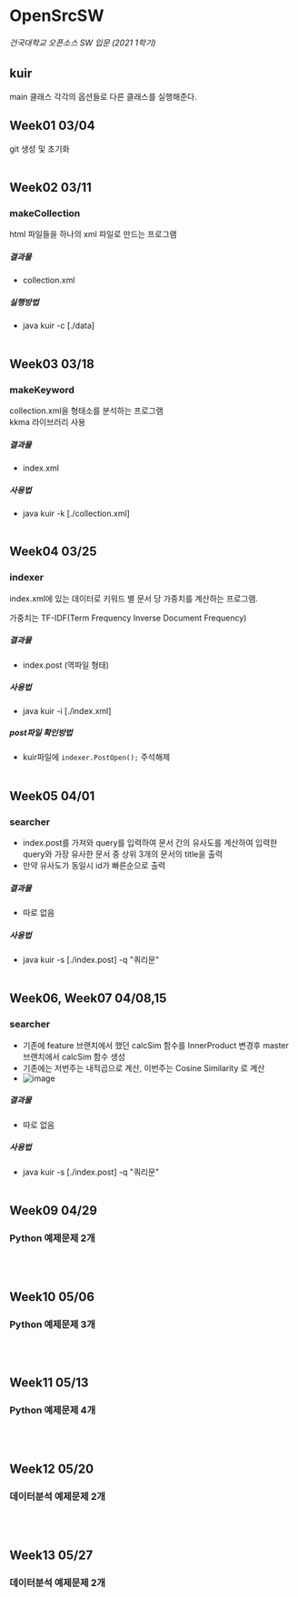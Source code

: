 # OpenSrcSW

###### 건국대학교 오픈소스 SW 입문 (2021 1학기) 

## kuir 
main 클래스 각각의 옵션들로 다른 클래스를 실행해준다.
<br/>

## Week01 03/04
git 생성 및 초기화
<br/><br/>

## Week02 03/11
### makeCollection 
html 파일들을 하나의 xml 파일로 만드는 프로그램
##### 결과물
- collection.xml
##### 실행방법
-  java kuir -c [./data]
<br/><br/>
   

## Week03 03/18
### makeKeyword
collection.xml을 형태소를 분석하는 프로그램 <br/>
kkma 라이브러리 사용
##### 결과물
- index.xml
##### 사용법
- java kuir -k [./collection.xml]
<br/><br/>
  

## Week04 03/25
### indexer
index.xml에 있는 데이터로 키워드 별 문서 당 가중치를 계산하는 프로그램.

가중치는 TF-IDF(Term Frequency Inverse Document Frequency)
##### 결과물
- index.post (역파일 형태)
##### 사용법
- java kuir -i [./index.xml]
##### post파일 확인방법
- kuir파일에 `indexer.PostOpen();` 주석해제
<br/><br/>

 
## Week05 04/01
### searcher
- index.post를 가져와 query를 입력하여 문서 간의 유사도를 계산하여 입력한 query와 가장 유사한 문서 중 상위 3개의 문서의 title을 출력
- 만약 유사도가 동일시 id가 빠른순으로 출력
##### 결과물
- 따로 없음
##### 사용법
- java kuir -s [./index.post] -q "쿼리문"
<br/><br/>


## Week06, Week07 04/08,15
### searcher
- 기존에 feature 브랜치에서 했던 calcSim 함수를 InnerProduct 변경후 master 브랜치에서 calcSim 함수 생성
- 기존에는 저번주는 내적곱으로 계산, 이번주는 Cosine Similarity 로 계산
- ![image](https://user-images.githubusercontent.com/55578730/115100377-2542ee00-9f77-11eb-8d82-a2ca39d36b71.png)

##### 결과물
- 따로 없음
##### 사용법
- java kuir -s [./index.post] -q "쿼리문"
<br/><br/>


## Week09 04/29
### Python 예제문제 2개
<br/><br/>


## Week10 05/06
### Python 예제문제 3개
<br/><br/>

## Week11 05/13
### Python 예제문제 4개
<br/><br/>

## Week12 05/20
### 데이터분석 예제문제 2개
<br/><br/>

## Week13 05/27
### 데이터분석 예제문제 2개
<br/><br/>
